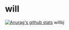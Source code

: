 # will
[![Anurag's github stats](https://github-readme-stats.vercel.app/api?username=rookieIt)](https://github.com/anuraghazra/github-readme-stats)
willbj
